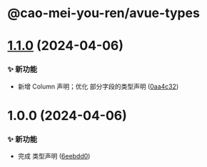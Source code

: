 # @cao-mei-you-ren/avue-types

# [1.1.0](https://github.com/CaoMeiYouRen/avue-types/compare/v1.0.0...v1.1.0) (2024-04-06)


### ✨ 新功能

* 新增 Column 声明；优化 部分字段的类型声明 ([0aa4c32](https://github.com/CaoMeiYouRen/avue-types/commit/0aa4c32))

# 1.0.0 (2024-04-06)


### ✨ 新功能

* 完成 类型声明 ([6eebdd0](https://github.com/CaoMeiYouRen/avue-types/commit/6eebdd0))
